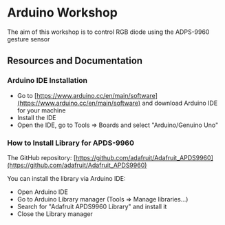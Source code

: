 # Arduino Workshop

The aim of this workshop is to control RGB diode using the ADPS-9960 gesture sensor

## Resources and Documentation

### Arduino IDE Installation

* Go to [https://www.arduino.cc/en/main/software](https://www.arduino.cc/en/main/software) and download Arduino IDE for your machine
* Install the IDE
* Open the IDE, go to Tools => Boards and select "Arduino/Genuino Uno"

### How to Install Library for APDS-9960

The GitHub repository: [https://github.com/adafruit/Adafruit_APDS9960](https://github.com/adafruit/Adafruit_APDS9960)

You can install the library via Arduino IDE:
* Open Arduino IDE
* Go to Arduino Library manager (Tools => Manage libraries...)
* Search for "Adafruit APDS9960 Library" and install it
* Close the Library manager